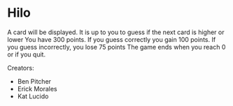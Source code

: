 # Hilo
A card will be displayed.
It is up to you to guess if the next card is higher or lower
You have 300 points. If you guess correctly you gain 100 points.
If you guess incorrectly, you lose 75 points
The game ends when you reach 0 or if you quit.

Creators:
* Ben Pitcher
* Erick Morales
* Kat Lucido